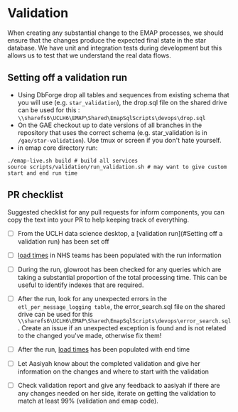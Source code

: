 # Validation 

When creating any substantial change to the EMAP processes, we should ensure that the changes produce the 
expected final state in the star database. We have unit and integration tests during development but this allows 
us to test that we understand the real data flows. 

## Setting off a validation run

- Using DbForge drop all tables and sequences from existing schema that you will use (e.g. `star_validation`),
  the drop.sql file on the shared drive can be used for this :
  `\\sharefs6\UCLH6\EMAP\Shared\EmapSqlScripts\devops\drop.sql`
- On the GAE checkout up to date versions of all branches in the repository that uses the correct schema 
  (e.g. star_validation is in `/gae/star-validation`). Use tmux or screen if you don't hate yourself.
- in emap core directory run: 

```shell script
./emap-live.sh build # build all services
source scripts/validation/run_validation.sh # may want to give custom start and end run time 
```

## PR checklist

Suggested checklist for any pull requests for inform components, you can copy the text into your PR to help
keeping track of everything.

- [ ] From the UCLH data science desktop, a [validation run](#Setting off a validation run) has been set off
- [ ] [load times](https://teams.microsoft.com/l/channel/19%3Ad3a19685d37241fdbfceb9d30303ea1b%40thread.tacv2/tab%3A%3A20f76f5b-b0d0-45ad-a0a8-3777aa82628d?groupId=03f64fac-1f4f-447c-8a74-6fe0054cf06a&tenantId=1faf88fe-a998-4c5b-93c9-210a11d9a5c2) 
      in NHS teams has been populated with the run information 
- [ ] During the run, glowroot has been checked for any queries which are taking a substantial proportion of the
      total processing time. This can be useful to identify indexes that are required.
- [ ] After the run, look for any unexpected errors in the `etl_per_message_logging table`, the error_search.sql file
      on the shared drive can be used for this `\\sharefs6\UCLH6\EMAP\Shared\EmapSqlScripts\devops\error_search.sql`.
      Create an issue if an unexpected exception is found and is not related to the changed you've made, otherwise
      fix them!
- [ ] After the run, [load times](https://teams.microsoft.com/l/channel/19%3Ad3a19685d37241fdbfceb9d30303ea1b%40thread.tacv2/tab%3A%3A20f76f5b-b0d0-45ad-a0a8-3777aa82628d?groupId=03f64fac-1f4f-447c-8a74-6fe0054cf06a&tenantId=1faf88fe-a998-4c5b-93c9-210a11d9a5c2) 
      has been populated with end time
- [ ] Let Aasiyah know about the completed validation and give her information on the changes and where to start 
      with the validation
- [ ] Check validation report and give any feedback to aasiyah if there are any changes needed on her side, 
      iterate on getting the validation to match at least 99% (validation and emap code).

